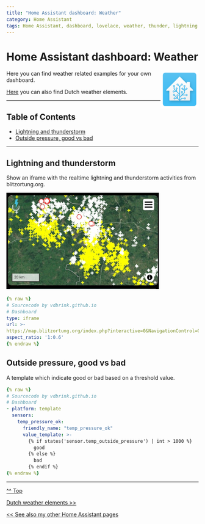 ```yaml
---
title: "Home Assistant dashboard: Weather"
category: Home Assistant
tags: Home Assistant, dashboard, lovelace, weather, thunder, lightning
---
```

# Home Assistant dashboard: Weather

<a href="index"><img src="images/home_assistant_logo.png" style="float: right;" alt="Home Assistant logo" height="100px"></a>

Here you can find weather related examples for your own dashboard.


[Here](homeassistant_dashboard_weather_nl) you can also find Dutch weather elements.

---
## Table of Contents
<!-- TOC -->
* [Lightning and thunderstorm](#lightning-and-thunderstorm)
* [Outside pressure, good vs bad](#outside-pressure-good-vs-bad)
<!-- TOC -->

---

## Lightning and thunderstorm

Show an iframe with the realtime lightning and thunderstorm activities from blitzortung.org.

<img src="images/thunderstorm.jpg" alt="blitzortung lightning and thunderstorm" width="400px">

```yaml
{% raw %}
# Sourcecode by vdbrink.github.io
# Dashboard
type: iframe
url: >-
https://map.blitzortung.org/index.php?interactive=0&NavigationControl=0&FullScreenControl=0&Cookies=0&InfoDiv=0&MenuButtonDiv=1&ScaleControl=1&LinksCheckboxChecked=1&LinksRangeValue=10&MapStyle=0&MapStyleRangeValue=0&Advertisment=#10/52.100676/5.168668
aspect_ratio: '1:0.6'
{% endraw %}
```

## Outside pressure, good vs bad

A template which indicate good or bad based on a threshold value.

```yaml
{% raw %}
# Sourcecode by vdbrink.github.io
# Dashboard
- platform: template
  sensors:
    temp_pressure_ok:
      friendly_name: "temp_pressure_ok"
      value_template: >-
        {% if states('sensor.temp_outside_pressure') | int > 1000 %}
          good
        {% else %}
          bad
        {% endif %}
{% endraw %}
```

---
[^^ Top](#table-of-contents)

[Dutch weather elements >>](homeassistant_dashboard_weather)

[<< See also my other Home Assistant pages](index)